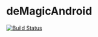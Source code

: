 # deMagicAndroid
[![Build Status](https://travis-ci.com/olegkleiman/deMagicAndroid.svg?branch=master)](https://travis-ci.com/olegkleiman/deMagicAndroid)
